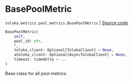 # BasePoolMetric
`toloka.metrics.pool_metrics.BasePoolMetric` | [Source code](https://github.com/Toloka/toloka-kit/blob/v1.1.0.post1/src/metrics/pool_metrics.py#L44)

```python
BasePoolMetric(
    self,
    pool_id: str,
    *,
    toloka_client: Optional[TolokaClient] = None,
    atoloka_client: Optional[AsyncTolokaClient] = None,
    timeout: timedelta = ...
)
```

Base class for all pool metrics

